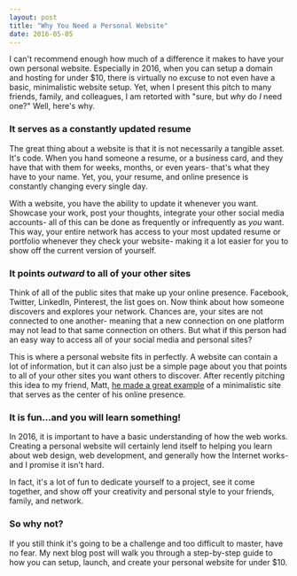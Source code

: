 ```yaml
---
layout: post
title: "Why You Need a Personal Website"
date: 2016-05-05
---
```


I can't recommend enough how much of a difference it makes to have your own personal website. Especially in 2016, when you can setup a domain and hosting for under $10, there is virtually no excuse to not even have a basic, minimalistic website setup. Yet, when I present this pitch to many friends, family, and colleagues, I am retorted with "sure, but *why* do *I* need one?" Well, here's why.

### It serves as a constantly updated resume

The great thing about a website is that it is not necessarily a tangible asset. It's code. When you hand someone a resume, or a business card, and they have that with them for weeks, months, or even years- that's what they have to your name. Yet, you, your resume, and online presence is constantly changing every single day.

With a website, you have the ability  to update it whenever you want. Showcase your work, post your thoughts, integrate your other social media accounts- all of this can be done as frequently or infrequently as *you* want. This way, your entire network has access to your most updated resume or portfolio whenever they check your website- making it a lot easier for you to show off the current version of yourself.

### It points *outward* to all of your other sites

Think of all of the public sites that make up your online presence. Facebook, Twitter, LinkedIn, Pinterest, the list goes on. Now think about how someone discovers and explores your network. Chances are, your sites are not connected to one another- meaning that a new connection on one platform may not lead to that same connection on others. But what if this person had an easy way to access all of your social media and personal sites?

This is where a personal website fits in perfectly. A website can contain a lot of information, but it can also just be a simple page about you that points to all of your other sites you want others to discover. After recently pitching this idea to my friend, Matt, [he made a great example](http://mattboegner.com) of a minimalistic site that serves as the center of his online presence.

### It is fun...and you will learn something!

In 2016, it is important to have a basic understanding of how the web works. Creating a personal website will certainly lend itself to helping you learn about web design, web development, and generally how the Internet works- and I promise it isn't hard.

In fact, it's a lot of fun to dedicate yourself to a project, see it come together, and show off your creativity and personal style to your friends, family, and network.

### So why not?

If you still think it's going to be a challenge and too difficult to master, have no fear. My next blog post will walk you through a step-by-step guide to how you can setup, launch, and create your personal website for under $10.
